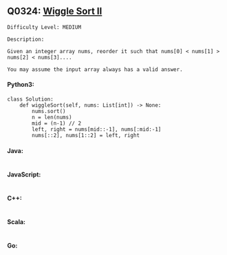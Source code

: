 ## Q0324: [Wiggle Sort II](https://leetcode.com/problems/wiggle-sort-ii/)

```
Difficulty Level: MEDIUM
```

```
Description:

Given an integer array nums, reorder it such that nums[0] < nums[1] > nums[2] < nums[3]....

You may assume the input array always has a valid answer.
```

#### Python3:

```
class Solution:
    def wiggleSort(self, nums: List[int]) -> None:
        nums.sort()
        n = len(nums)
        mid = (n-1) // 2
        left, right = nums[mid::-1], nums[:mid:-1]
        nums[::2], nums[1::2] = left, right
```

#### Java:

```

```

#### JavaScript:

```

```

#### C++:

```

```

#### Scala:

```

```

#### Go:

```

```